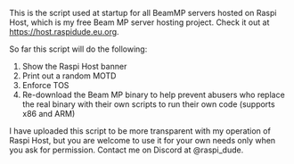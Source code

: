 This is the script used at startup for all BeamMP servers hosted on Raspi Host, which is my free Beam MP server hosting project. Check it out at https://host.raspidude.eu.org. 

So far this script will do the following: 
1. Show the Raspi Host banner
2. Print out a random MOTD
3. Enforce TOS
4. Re-download the Beam MP binary to help prevent abusers who replace the real binary with their own scripts to run their own code (supports x86 and ARM)

I have uploaded this script to be more transparent with my operation of Raspi Host, but you are welcome to use it for your own needs only when you ask for permission. Contact me on Discord at @raspi_dude.

